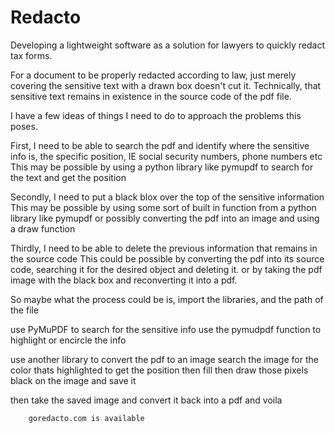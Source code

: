 # Redacto
Developing a lightweight software as a solution for lawyers to quickly redact tax forms.

For a document to be properly redacted according to law, just merely covering the sensitive text with a drawn box doesn't cut it.
Technically, that sensitive text remains in existence in the source code of the pdf file.

I have a few ideas of things I need to do to approach the problems this poses.

First, I need to be able to search the pdf and identify where the sensitive info is, the specific position, IE social security numbers, phone numbers etc
        This may be possible by using a python library like pymupdf to search for the text and get the position
        
Secondly, I need to put a black blox over the top of the sensitive information
        This may be possible by using some sort of built in function from a python library like pymupdf
        or possibly converting the pdf into an image and using a draw function
        
Thirdly, I need to be able to delete the previous information that remains in the source code
        This could be possible by converting the pdf into its source code, searching it for the desired object and deleting it.
        or by taking the pdf image with the black box and reconverting it into a pdf.
        
So maybe what the process could be is,
import the libraries, and the path of the file

use PyMuPDF to search for the sensitive info
use the pymudpdf function to highlight or encircle the info

use another library to convert the pdf to an image
search the image for the color thats highlighted to get the position
then fill then draw those pixels black on the image and save it

then take the saved image and convert it back into a pdf 
and voila

        
        
        
        
        goredacto.com is available
